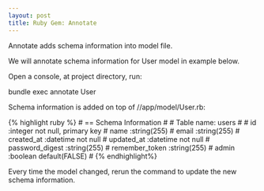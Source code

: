 ```yaml
---
layout: post
title: Ruby Gem: Annotate
---
```


Annotate adds schema information into model file.

We will annotate schema information for User model in example below.

Open a console, at project directory, run:

bundle exec annotate User

Schema information is added on top of /<project>/app/model/User.rb:

{% highlight ruby %}
    # == Schema Information
    #
    # Table name: users
    #
    #  id              :integer          not null, primary key
    #  name            :string(255)
    #  email           :string(255)
    #  created_at      :datetime         not null
    #  updated_at      :datetime         not null
    #  password_digest :string(255)
    #  remember_token  :string(255)
    #  admin           :boolean          default(FALSE)
    #
{% endhighlight%}

Every time the model changed, rerun the command to update the new schema information.
